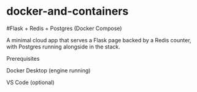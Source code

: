 # docker-and-containers
#Flask + Redis + Postgres (Docker Compose)

A minimal cloud app that serves a Flask page backed by a Redis counter, with Postgres running alongside in the stack.

Prerequisites

Docker Desktop (engine running)

VS Code (optional)
